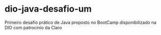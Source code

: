 # dio-java-desafio-um
<p>Primeiro desafio prático de Java proposto no BootCamp disponibilizado na DIO com patrocinío da Claro</p>
